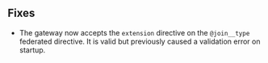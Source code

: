 ## Fixes

- The gateway now accepts the `extension` directive on the `@join__type` federated directive. It is valid but previously caused a validation error on startup.
